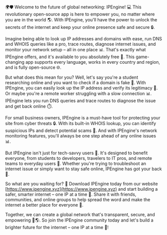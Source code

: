 🌍🛡️ Welcome to the future of global networking: IPEngine! 💻 This revolutionary open-source app is here to empower you, no matter where you are in the world 🌎. With IPEngine, you'll have the power to unlock the secrets of the internet and keep your online presence safe and secure 🔒.

Imagine being able to look up IP addresses and domains with ease, run DNS and WHOIS queries like a pro, trace routes, diagnose internet issues, and monitor your network setup – all in one place 📊. That's exactly what IPEngine offers, and it's available to you absolutely free 💸. This game-changing app supports every language, works in every country and region, and is fully open-source 🌐.

But what does this mean for you? Well, let's say you're a student researching online and you want to check if a domain is fake 🤔. With IPEngine, you can easily look up the IP address and verify its legitimacy 💯. Or maybe you're a remote worker struggling with a slow connection 📊. IPEngine lets you run DNS queries and trace routes to diagnose the issue and get back online ⏱️.

For small business owners, IPEngine is a must-have tool for protecting your site from cyber threats 🔒. With its built-in WHOIS lookup, you can identify suspicious IPs and detect potential scams 🚨. And with IPEngine's network monitoring features, you'll always be one step ahead of any online issues 📊.

But IPEngine isn't just for tech-savvy users 🤔. It's designed to benefit everyone, from students to developers, travelers to IT pros, and remote teams to everyday users 👥. Whether you're trying to troubleshoot an internet issue or simply want to stay safe online, IPEngine has got your back 💪.

So what are you waiting for? 🤔 Download IPEngine today from our website [https://www.ipengine.xyz](https://www.ipengine.xyz) and start building a safer, smarter internet – one IP at a time 🔧. Share it with friends, communities, and online groups to help spread the word and make the internet a better place for everyone 🌈.

Together, we can create a global network that's transparent, secure, and empowering 💪🌎. So join the IPEngine community today and let's build a brighter future for the internet – one IP at a time 🔧!